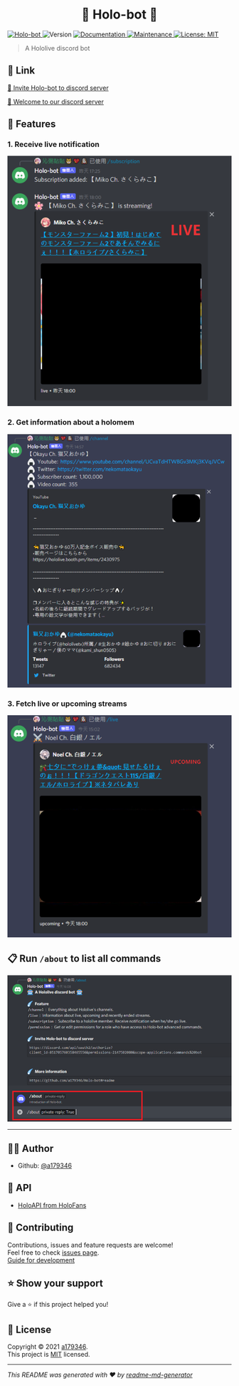 <h1 align="center"> 🤖 Holo-bot 🤖</h1>
<p>
  <a href="https://top.gg/bot/851705760358465556">
    <img src="https://top.gg/api/widget/status/851705760358465556.svg" alt="Holo-bot" />
  </a>
  <img alt="Version" src="https://img.shields.io/badge/version-1.0.7-blue.svg?cacheSeconds=2592000" />
  <a href="https://github.com/a179346/Holo-bot#readme" target="_blank">
    <img alt="Documentation" src="https://img.shields.io/badge/documentation-yes-brightgreen.svg" />
  </a>
  <a href="https://github.com/a179346/Holo-bot/graphs/commit-activity" target="_blank">
    <img alt="Maintenance" src="https://img.shields.io/badge/Maintained%3F-yes-green.svg" />
  </a>
  <a href="https://github.com/a179346/Holo-bot/blob/master/LICENSE" target="_blank">
    <img alt="License: MIT" src="https://img.shields.io/github/license/a179346/holo-bot" />
  </a>
</p>

> A Hololive discord bot

## 📌 Link

[🤖 Invite Holo-bot to discord server](https://discord.com/api/oauth2/authorize?client_id=851705760358465556&permissions=2147502080&scope=applications.commands%20bot)

[🌺 Welcome to our discord server](https://discord.gg/Pk5GMXZBMx)

## 🎍 Features

### 1. Receive live notification
![image](https://raw.githubusercontent.com/a179346/Holo-bot/images/images/live_notification.PNG)

### 2. Get information about a holomem
![image](https://raw.githubusercontent.com/a179346/Holo-bot/images/images/channel_get.PNG)

### 3. Fetch live or upcoming streams
![image](https://raw.githubusercontent.com/a179346/Holo-bot/images/images/live_get.PNG)

## 📋 Run `/about` to list all commands
![image](https://raw.githubusercontent.com/a179346/Holo-bot/images/images/about.PNG)

***

## 🙋‍♂️ Author

* Github: [@a179346](https://github.com/a179346)

## 📩 API
* [HoloAPI from HoloFans](https://github.com/holofans/holoapi)

## 🤝 Contributing

Contributions, issues and feature requests are welcome!<br />Feel free to check [issues page](https://github.com/a179346/Holo-bot/issues).<br />[Guide for development](https://github.com/a179346/Holo-bot/blob/main/CONTRIBUTING.md) 

## ⭐️ Show your support

Give a ⭐️ if this project helped you!

## 📝 License

Copyright © 2021 [a179346](https://github.com/a179346).<br />
This project is [MIT](https://github.com/a179346/Holo-bot/blob/master/LICENSE) licensed.

***
_This README was generated with ❤️ by [readme-md-generator](https://github.com/kefranabg/readme-md-generator)_
